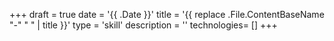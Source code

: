 +++
draft = true
date = '{{ .Date }}'
title = '{{ replace .File.ContentBaseName "-" " " | title }}'
type = 'skill'
description = ''
technologies= []
+++
